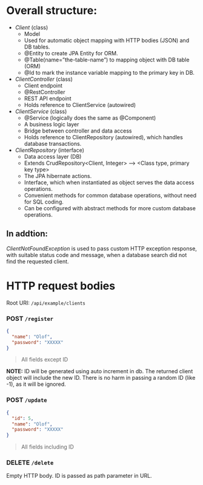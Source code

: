 # Overall structure: 
- *Client* (class)
    - Model
    - Used for automatic object mapping with HTTP bodies (JSON) and DB tables.
    - @Entity to create JPA Entity for ORM.
    - @Table(name=”the-table-name”) to mapping object with DB table (ORM)
    - @Id to mark the instance variable mapping to the primary key in DB. 
- *ClientController* (class)
    - Client endpoint
    - @RestController
    - REST API endpoint
    - Holds reference to ClientService (autowired)
- *ClientService* (class)
    - @Service (logically does the same as @Component)
    - A business logic layer
    - Bridge between controller and data access
    - Holds reference to ClientRepository (autowired), which handles database transactions. 
- *ClientRepository* (interface)
    - Data access layer (DB)
    - Extends CrudRepository<Client, Integer>  --> <Class type, primary key type>
    - The JPA hibernate actions.
    - Interface, which when instantiated as object serves the data access operations.
    - Convenient methods for common database operations, without need for SQL coding.
    - Can be configured with abstract methods for more custom database operations.

## In addtion:
*ClientNotFoundException* is used to pass custom HTTP exception response, with suitable status code
 and message, when a database search did not find the requested client.
 
# HTTP request bodies

Root URI: `/api/example/clients`

### POST `/register`
```json
{
  "name": "Olof",
  "password": "XXXXX"
}
```
> All fields except ID

**NOTE:** ID will be generated using auto increment in db. The returned client object will include the new ID.
There is no harm in passing a random ID (like -1), as it will be ignored.

### POST `/update`
```json
{
  "id": 5,
  "name": "Olof",
  "password": "XXXXX"
}
```
> All fields including ID

### DELETE `/delete`
Empty HTTP body. ID is passed as path parameter in URL.
